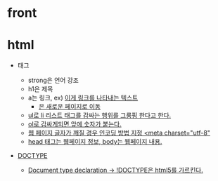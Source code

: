 # front

# html
- 태그
    - strong은 언어 강조
    - h1은 제목
    - a는 링크, ex) <a href= "www.naver.com">이게 링크를 나타내는 텍스트</a>
        - <a href="https://www.naver.com" target="_blank">은 새로운 페이지로 이동   
    - ul로 li 리스트 태그를 감싸는 행위를 그룸핑 한다고 한다.
    - ol로 감싸게되면 앞에 숫자가 붙는다.
    - 웹 페이지 글자가 깨질 경우 인코딩 방법 지정 <meta charset="utf-8"
    - head 태그는 웹페이지 정보, body는 웹페이지 내용.

- DOCTYPE
    - Document type declaration -> !DOCTYPE은 html5를 가르킨다.
